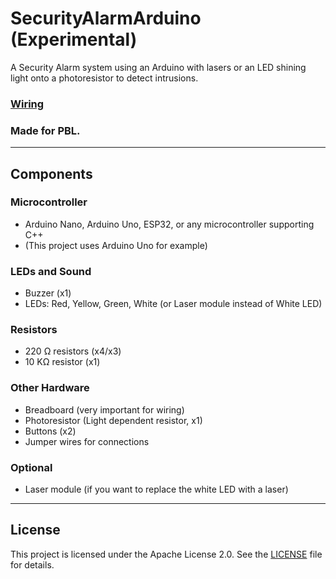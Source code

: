 # SecurityAlarmArduino (Experimental)

A Security Alarm system using an Arduino with lasers or an LED shining light onto a photoresistor to detect intrusions.

### [Wiring](WIRING.md)

### Made for PBL.

---

## Components

### Microcontroller
- Arduino Nano, Arduino Uno, ESP32, or any microcontroller supporting C++  
- (This project uses Arduino Uno for example)

### LEDs and Sound
- Buzzer (x1)  
- LEDs: Red, Yellow, Green, White (or Laser module instead of White LED)  

### Resistors
- 220 Ω resistors (x4/x3)  
- 10 KΩ resistor (x1)  

### Other Hardware
- Breadboard (very important for wiring)  
- Photoresistor (Light dependent resistor, x1)  
- Buttons (x2)  
- Jumper wires for connections

### Optional
- Laser module (if you want to replace the white LED with a laser)

---

## License
This project is licensed under the Apache License 2.0. See the [LICENSE](LICENSE) file for details.
